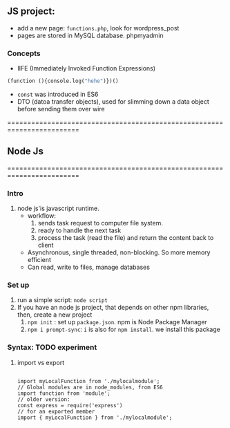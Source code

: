 ## JS project: 
- add a new page: ```functions.php```, look for wordpress_post
- pages are stored in MySQL database. phpmyadmin

### Concepts
- IIFE (Immediately Invoked Function Expressions)
```python
(function (){console.log("hehe")})()
```
- `const` was introduced in ES6
- DTO (datoa transfer objects), used for slimming down a data object before sending them over wire

========================================================================
## Node Js
========================================================================
### Intro
1. node js'is javascript runtime.
    - workflow: 
        1. sends task request to computer file system.
        2. ready to handle the next task
        3. process the task (read the file) and return the content back to client
    - Asynchronous, single threaded, non-blocking. So more memory efficient
    - Can read, write to files, manage databases

### Set up
1. run a simple script: `node script`
1. If you have an node js project, that depends on other npm libraries, then, create a new project
    1. `npm init` : set up `package.json`. npm is Node Package Manager
    2. `npm i prompt-sync`: `i` is also for `npm install`. we install this package


### Syntax: TODO experiment
1. import vs export
    ```
    
    ```
    ```
    import myLocalFunction from './mylocalmodule';
    // Global modules are in node_modules, from ES6
    import function from 'module';
    // older version:
    const express = require('express')
    // for an exported member
    import { myLocalFunction } from './mylocalmodule';
    ```
